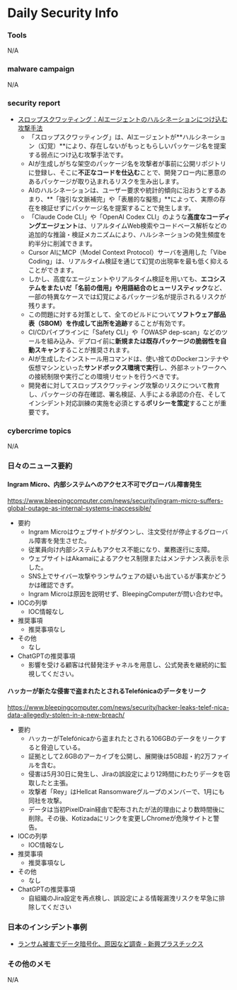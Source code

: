 # Daily Security Info

### Tools
N/A

### malware campaign
N/A

### security report
- [スロップスクワッティング：AIエージェントのハルシネーションにつけ込む攻撃手法](https://www.trendmicro.com/ja_jp/research/25/g/slopsquatting-when-ai-agents-hallucinate-malicious-packages.html)
    - 「スロップスクワッティング」は、AIエージェントが**ハルシネーション（幻覚）**により、存在しないがもっともらしいパッケージ名を提案する弱点につけ込む攻撃手法です。
    - AIが生成しがちな架空のパッケージ名を攻撃者が事前に公開リポジトリに登録し、そこに**不正なコードを仕込む**ことで、開発フロー内に悪意のあるパッケージが取り込まれるリスクを生み出します。
    - AIのハルシネーションは、ユーザー要求や統計的傾向に沿おうとするあまり、**「強引な文脈補完」や「表層的な擬態」**によって、実際の存在を検証せずにパッケージ名を提案することで発生します。
    - 「Claude Code CLI」や「OpenAI Codex CLI」のような**高度なコーディングエージェント**は、リアルタイムWeb検索やコードベース解析などの追加的な推論・検証メカニズムにより、ハルシネーションの発生頻度を約半分に削減できます。
    - Cursor AIにMCP（Model Context Protocol）サーバを適用した「Vibe Coding」は、リアルタイム検証を通じて幻覚の出現率を最も低く抑えることができます。
    - しかし、高度なエージェントやリアルタイム検証を用いても、**エコシステムをまたいだ「名前の借用」**や**用語結合のヒューリスティック**など、一部の特異なケースでは幻覚によるパッケージ名が提示されるリスクが残ります。
    - この問題に対する対策として、全てのビルドについて**ソフトウェア部品表（SBOM）を作成して出所を追跡**することが有効です。
    - CI/CDパイプラインに「Safety CLI」や「OWASP dep-scan」などのツールを組み込み、デプロイ前に**新規または既存パッケージの脆弱性を自動スキャン**することが推奨されます。
    - AIが生成したインストール用コマンドは、使い捨てのDockerコンテナや仮想マシンといった**サンドボックス環境で実行**し、外部ネットワークへの接続制限や実行ごとの環境リセットを行うべきです。
    - 開発者に対してスロップスクワッティング攻撃のリスクについて教育し、パッケージの存在確認、署名検証、人手による承認の介在、そしてインシデント対応訓練の実施を必須とする**ポリシーを策定**することが重要です。

### cybercrime topics
N/A

### 日々のニュース要約

#### Ingram Micro、内部システムへのアクセス不可でグローバル障害発生
https://www.bleepingcomputer.com/news/security/ingram-micro-suffers-global-outage-as-internal-systems-inaccessible/

- 要約
    - Ingram Microはウェブサイトがダウンし、注文受付が停止するグローバル障害を発生させた。
    - 従業員向け内部システムもアクセス不能になり、業務遂行に支障。
    - ウェブサイトはAkamaiによるアクセス制限またはメンテナンス表示を示した。
    - SNS上でサイバー攻撃やランサムウェアの疑いも出ているが事実かどうかは確認できず。
    - Ingram Microは原因を説明せず、BleepingComputerが問い合わせ中。
- IOCの列挙
    - IOC情報なし
- 推奨事項
    - 推奨事項なし
- その他
    - なし
- ChatGPTの推奨事項
    - 影響を受ける顧客は代替発注チャネルを用意し、公式発表を継続的に監視してください。

#### ハッカーが新たな侵害で盗まれたとされるTelefónicaのデータをリーク
https://www.bleepingcomputer.com/news/security/hacker-leaks-telef-nica-data-allegedly-stolen-in-a-new-breach/

- 要約
    - ハッカーがTelefónicaから盗まれたとされる106GBのデータをリークすると脅迫している。
    - 証拠として2.6GBのアーカイブを公開し、展開後は5GB超・約2万ファイルを含む。
    - 侵害は5月30日に発生し、Jiraの誤設定により12時間にわたりデータを窃取したと主張。
    - 攻撃者「Rey」はHellcat Ransomwareグループのメンバーで、1月にも同社を攻撃。
    - データは当初PixelDrain経由で配布されたが法的理由により数時間後に削除。その後、Kotizadaにリンクを変更しChromeが危険サイトと警告。
- IOCの列挙
    - IOC情報なし
- 推奨事項
    - 推奨事項なし
- その他
    - なし
- ChatGPTの推奨事項
    - 自組織のJira設定を再点検し、誤設定による情報漏洩リスクを早急に排除してください

### 日本のインシデント事例
- [ランサム被害でデータ暗号化、原因など調査 - 新興プラスチックス](https://www.security-next.com/171989)

### その他のメモ
N/A